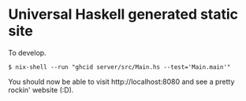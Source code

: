 # Universal Haskell generated static site

To develop.

```
$ nix-shell --run "ghcid server/src/Main.hs --test='Main.main'"
```

You should now be able to visit http://localhost:8080 and see a pretty rockin' website (:D).
